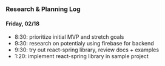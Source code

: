 ### Research & Planning Log
#### Friday, 02/18
* 8:30: prioritize initial MVP and stretch goals
* 9:30: research on potentialy using firebase for backend
* 9:30: try out react-spring library, review docs + examples
* 1:20: implement react-spring library in sample project